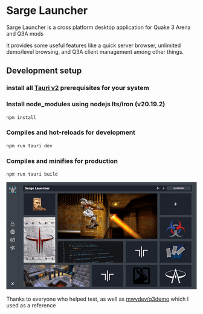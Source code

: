 # Sarge Launcher


Sarge Launcher is a cross platform desktop application for Quake 3 Arena and Q3A mods

It provides some useful features like a
quick server browser, unlimited demo/level browsing, and Q3A client management among other things.

## Development setup

### install all [Tauri v2](https://v2.tauri.app/start/prerequisites/) prerequisites for your system

### Install node_modules using nodejs lts/iron (v20.19.2)
```
npm install
```

### Compiles and hot-reloads for development
```
npm run tauri dev
```

### Compiles and minifies for production
```
npm run tauri build
```


![](./docs/static/sarge-launcher.gif)

Thanks to everyone who helped test, as well as [mwvdev/q3demo](https://github.com/mwvdev/q3demo) which I used as a reference
